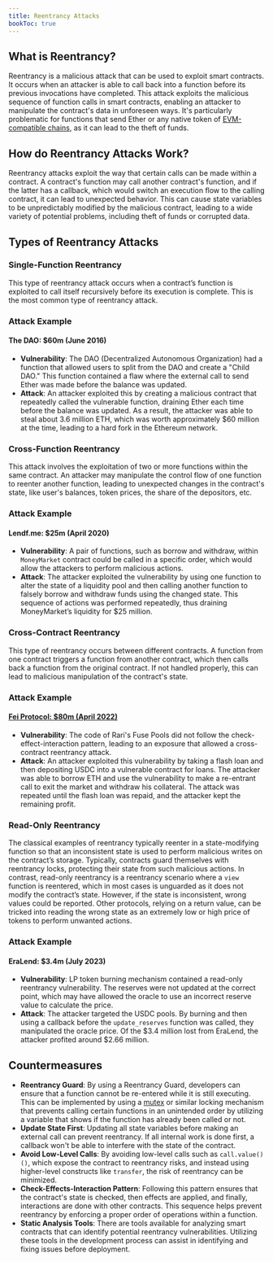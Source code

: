 ```yaml
---
title: Reentrancy Attacks
bookToc: true
---
```


## What is Reentrancy?

Reentrancy is a malicious attack that can be used to exploit smart contracts. It occurs when an attacker is able to call back into a function before its previous invocations have completed. This attack exploits the malicious sequence of function calls in smart contracts, enabling an attacker to manipulate the contract's data in unforeseen ways. It's particularly problematic for functions that send Ether or any native token of [EVM-compatible chains](https://blog.thirdweb.com/evm-compatible-blockchains-and-ethereum-virtual-machine/), as it can lead to the theft of funds.

## How do Reentrancy Attacks Work?

Reentrancy attacks exploit the way that certain calls can be made within a contract. A contract's function may call another contract's function, and if the latter has a callback, which would switch an execution flow to the calling contract, it can lead to unexpected behavior. This can cause state variables to be unpredictably modified by the malicious contract, leading to a wide variety of potential problems, including theft of funds or corrupted data.

## Types of Reentrancy Attacks

### **Single-Function Reentrancy**

This type of reentrancy attack occurs when a contract’s function is exploited to call itself recursively before its execution is complete. This is the most common type of reentrancy attack.

### Attack Example

#### The DAO: $60m (June 2016)

- **Vulnerability**: The DAO (Decentralized Autonomous Organization) had a function that allowed users to split from the DAO and create a "Child DAO." This function contained a flaw where the external call to send Ether was made before the balance was updated.
- **Attack**: An attacker exploited this by creating a malicious contract that repeatedly called the vulnerable function, draining Ether each time before the balance was updated. As a result, the attacker was able to steal about 3.6 million ETH, which was worth approximately $60 million at the time, leading to a hard fork in the Ethereum network.

### **Cross-Function Reentrancy**

This attack involves the exploitation of two or more functions within the same contract. An attacker may manipulate the control flow of one function to reenter another function, leading to unexpected changes in the contract's state, like user's balances, token prices, the share of the depositors, etc.

### Attack Example

#### Lendf.me: $25m (April 2020)

- **Vulnerability**: A pair of functions, such as borrow and withdraw, within `MoneyMarket` contract could be called in a specific order, which would allow the attackers to perform malicious actions.
- **Attack**: The attacker exploited the vulnerability by using one function to alter the state of a liquidity pool and then calling another function to falsely borrow and withdraw funds using the changed state. This sequence of actions was performed repeatedly, thus draining MoneyMarket’s liquidity for $25 million.

### **Cross-Contract Reentrancy**

This type of reentrancy occurs between different contracts. A function from one contract triggers a function from another contract, which then calls back a function from the original contract. If not handled properly, this can lead to malicious manipulation of the contract's state.

### Attack Example

#### [Fei Protocol: $80m (April 2022)](https://dn.institute/attacks/posts/2022-04-30-Fei-Protocol/)

- **Vulnerability**: The code of Rari's Fuse Pools did not follow the check-effect-interaction pattern, leading to an exposure that allowed a cross-contract reentrancy attack.
- **Attack**: An attacker exploited this vulnerability by taking a flash loan and then depositing USDC into a vulnerable contract for loans. The attacker was able to borrow ETH and use the vulnerability to make a re-entrant call to exit the market and withdraw his collateral. The attack was repeated until the flash loan was repaid, and the attacker kept the remaining profit.

### **Read-Only Reentrancy**

The classical examples of reentrancy typically reenter in a state-modifying function so that an inconsistent state is used to perform malicious writes on the contract’s storage. Typically, contracts guard themselves with reentrancy locks, protecting their state from such malicious actions. In contrast, read-only reentrancy is a reentrancy scenario where a `view` function is reentered, which in most cases is unguarded as it does not modify the contract’s state. However, if the state is inconsistent, wrong values could be reported. Other protocols, relying on a return value, can be tricked into reading the wrong state as an extremely low or high price of tokens to perform unwanted actions. 

### Attack Example

#### EraLend: $3.4m (July 2023)

- **Vulnerability**: LP token burning mechanism contained a read-only reentrancy vulnerability. The reserves were not updated at the correct point, which may have allowed the oracle to use an incorrect reserve value to calculate the price.
- **Attack**: The attacker targeted the USDC pools. By burning and then using a callback before the `update_reserves` function was called, they manipulated the oracle price. Of the $3.4 million lost from EraLend, the attacker profited around $2.66 million.


## Countermeasures

- **Reentrancy Guard**: By using a Reentrancy Guard, developers can ensure that a function cannot be re-entered while it is still executing. This can be implemented by using a [mutex](https://en.wikipedia.org/wiki/Lock_(computer_science)) or similar locking mechanism that prevents calling certain functions in an unintended order by utilizing a variable that shows if the function has already been called or not.
- **Update State First**: Updating all state variables before making an external call can prevent reentrancy. If all internal work is done first, a callback won't be able to interfere with the state of the contract.
- **Avoid Low-Level Calls**: By avoiding low-level calls such as `call.value()()`, which expose the contract to reentrancy risks, and instead using higher-level constructs like `transfer`, the risk of reentrancy can be minimized.
- **Check-Effects-Interaction Pattern**: Following this pattern ensures that the contract's state is checked, then effects are applied, and finally, interactions are done with other contracts. This sequence helps prevent reentrancy by enforcing a proper order of operations within a function.
- **Static Analysis Tools**: There are tools available for analyzing smart contracts that can identify potential reentrancy vulnerabilities. Utilizing these tools in the development process can assist in identifying and fixing issues before deployment.
